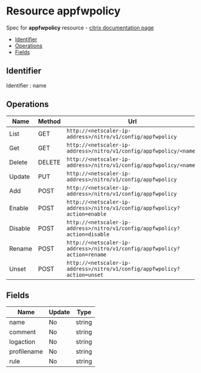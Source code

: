 # Resource appfwpolicy

Spec for **appfwpolicy** resource - [citrix documentation page](https://developer-docs.citrix.com/projects/netscaler-nitro-api/en/12.0/configuration/application-firewall/appfwpolicy/appfwpolicy/)

- [Identifier](#identifier)
- [Operations](#operations)
- [Fields](#fields)

## Identifier

Identifier : name

## Operations

| Name | Method | Url |
|----|----|----|
| List | GET | `http://<netscaler-ip-address>/nitro/v1/config/appfwpolicy` |
| Get | GET | `http://<netscaler-ip-address>/nitro/v1/config/appfwpolicy/<name>` |
| Delete | DELETE | `http://<netscaler-ip-address>/nitro/v1/config/appfwpolicy/<name>` |
| Update | PUT | `http://<netscaler-ip-address>/nitro/v1/config/appfwpolicy` |
| Add | POST | `http://<netscaler-ip-address>/nitro/v1/config/appfwpolicy` |
| Enable | POST | `http://<netscaler-ip-address>/nitro/v1/config/appfwpolicy?action=enable` |
| Disable | POST | `http://<netscaler-ip-address>/nitro/v1/config/appfwpolicy?action=disable` |
| Rename | POST | `http://<netscaler-ip-address>/nitro/v1/config/appfwpolicy?action=rename` |
| Unset | POST | `http://<netscaler-ip-address>/nitro/v1/config/appfwpolicy?action=unset` |

## Fields

| Name | Update | Type |
|----|----|----|
| name | No | string |
| comment | No | string |
| logaction | No | string |
| profilename | No | string |
| rule | No | string |

